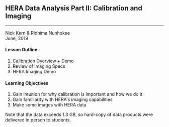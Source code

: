 ## HERA Data Analysis Part II: Calibration and Imaging
---

Nick Kern & Ridhima Nunhokee
<br>
June, 2019

#### Lesson Outline
1. Calibration Overview + Demo
2. Review of Imaging Specs
3. HERA Imaging Demo

#### Learning Objectives
1. Gain intuition for why calibration is important and how we do it
2. Gain familiarity with HERA's imaging capabilities
3. Make some images with HERA data

Note that the data exceeds 1.3 GB, so hard-copy of data products were delivered in person to students.
